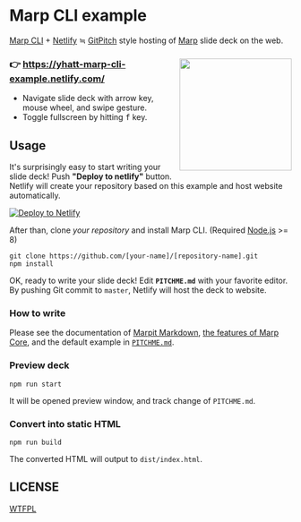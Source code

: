 # Marp CLI example

[Marp CLI](https://github.com/marp-team/marp-cli) + [Netlify](https://www.netlify.com/) ≒ [GitPitch](https://gitpitch.com/) style hosting of [Marp](https://github.com/marp-team/marp) slide deck on the web.

[<img src="https://user-images.githubusercontent.com/3993388/51444810-f6118800-1d3f-11e9-91d3-7bc878cb375d.png" align="right" width="200" vspace="10">](https://yhatt-marp-cli-example.netlify.com/)

### :point_right: https://yhatt-marp-cli-example.netlify.com/

- Navigate slide deck with arrow key, mouse wheel, and swipe gesture.
- Toggle fullscreen by hitting <kbd>f</kbd> key.

## Usage

It's surprisingly easy to start writing your slide deck! Push **"Deploy to netlify"** button. Netlify will create your repository based on this example and host website automatically.

[![Deploy to Netlify](https://www.netlify.com/img/deploy/button.svg)](https://app.netlify.com/start/deploy?repository=https://github.com/yhatt/marp-cli-example)

After than, clone *your repository* and install Marp CLI. (Required [Node.js](https://nodejs.org/) >= 8)

```
git clone https://github.com/[your-name]/[repository-name].git
npm install
```

OK, ready to write your slide deck! Edit **`PITCHME.md`** with your favorite editor. By pushing Git commit to `master`, Netlify will host the deck to website.

### How to write

Please see the documentation of [Marpit Markdown](https://marpit.marp.app/markdown), [the features of Marp Core](https://github.com/marp-team/marp-core#features), and the default example in [`PITCHME.md`](https://raw.githubusercontent.com/yhatt/marp-cli-example/master/PITCHME.md).

### Preview deck

```
npm run start
```

It will be opened preview window, and track change of `PITCHME.md`.

### Convert into static HTML

```
npm run build
```

The converted HTML will output to `dist/index.html`.

## LICENSE

[WTFPL](/LICENSE)
